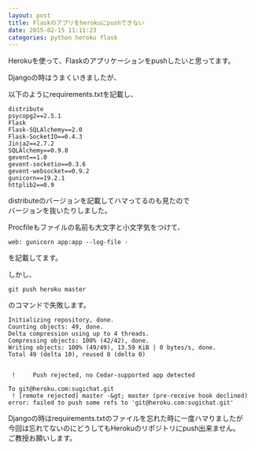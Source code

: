 ```yaml
---
layout: post
title: Flaskのアプリをherokuにpushできない
date: 2015-02-15 11:11:23
categories: python heroku flask
---
```

<p>Herokuを使って、Flaskのアプリケーションをpushしたいと思ってます。</p>

<p>Djangoの時はうまくいきましたが、</p>

<p>以下のようにrequirements.txtを記載し、</p>

```
distribute
psycopg2==2.5.1
Flask
Flask-SQLAlchemy==2.0
Flask-SocketIO==0.4.3
Jinja2==2.7.2
SQLAlchemy==0.9.8
gevent==1.0
gevent-socketio==0.3.6
gevent-websocket==0.9.2
gunicorn==19.2.1
httplib2==0.9
```

<p>distributeのバージョンを記載してハマってるのも見たので<br>
バージョンを抜いたりしました。</p>

<p>Procfileもファイルの名前も大文字と小文字気をつけて、</p>

```
web: gunicorn app:app --log-file -
```

<p>を記載してます。</p>

<p>しかし、</p>

```
git push heroku master
```

<p>のコマンドで失敗します。</p>

```
Initializing repository, done.
Counting objects: 49, done.
Delta compression using up to 4 threads.
Compressing objects: 100% (42/42), done.
Writing objects: 100% (49/49), 13.59 KiB | 0 bytes/s, done.
Total 49 (delta 10), reused 0 (delta 0)


 !     Push rejected, no Cedar-supported app detected

To git@heroku.com:sugichat.git
 ! [remote rejected] master -&gt; master (pre-receive hook declined)
error: failed to push some refs to 'git@heroku.com:sugichat.git'
```

<p>Djangoの時はrequirements.txtのファイルを忘れた時に一度ハマりましたが<br>
今回は忘れてないのにどうしてもHerokuのリポジトリにpush出来ません。<br>
ご教授お願いします。</p>
